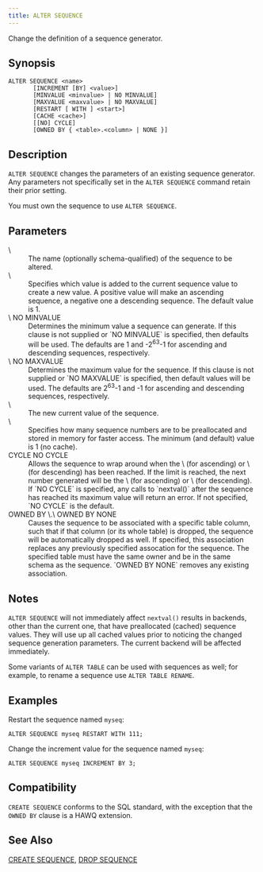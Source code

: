 ```yaml
---
title: ALTER SEQUENCE
---
```


<!--
Licensed to the Apache Software Foundation (ASF) under one
or more contributor license agreements.  See the NOTICE file
distributed with this work for additional information
regarding copyright ownership.  The ASF licenses this file
to you under the Apache License, Version 2.0 (the
"License"); you may not use this file except in compliance
with the License.  You may obtain a copy of the License at

  http://www.apache.org/licenses/LICENSE-2.0

Unless required by applicable law or agreed to in writing,
software distributed under the License is distributed on an
"AS IS" BASIS, WITHOUT WARRANTIES OR CONDITIONS OF ANY
KIND, either express or implied.  See the License for the
specific language governing permissions and limitations
under the License.
-->

Change the definition of a sequence generator.

## Synopsis<a id="topic1__section2"></a>

``` pre
ALTER SEQUENCE <name>
       [INCREMENT [BY] <value>]
       [MINVALUE <minvalue> | NO MINVALUE]
       [MAXVALUE <maxvalue> | NO MAXVALUE]
       [RESTART [ WITH ] <start>]
       [CACHE <cache>]
       [[NO] CYCLE]
       [OWNED BY { <table>.<column> | NONE }]
```

## Description<a id="topic1__section3"></a>

`ALTER SEQUENCE` changes the parameters of an existing sequence generator. Any parameters not specifically set in the `ALTER SEQUENCE` command retain their prior setting.

You must own the sequence to use `ALTER SEQUENCE`. 


## Parameters<a id="topic1__section4"></a>

<dt> \<name\>  </dt>
<dd>The name (optionally schema-qualified) of the sequence to be altered.</dd>

<dt> \<increment\>  </dt>
<dd>Specifies which value is added to the current sequence value to create a new value. A positive value will make an ascending sequence, a negative one a descending sequence. The default value is 1.</dd>

<dt> \<minvalue\>  
NO MINVALUE  </dt>
<dd>Determines the minimum value a sequence can generate. If this clause is not supplied or `NO MINVALUE` is specified, then defaults will be used. The defaults are 1 and -2<sup>63</sup>-1 for ascending and descending sequences, respectively.</dd>

<dt> \<maxvalue\>  
NO MAXVALUE  </dt>
<dd>Determines the maximum value for the sequence. If this clause is not supplied or `NO MAXVALUE` is specified, then default values will be used. The defaults are 2<sup>63</sup>-1 and -1 for ascending and descending sequences, respectively.</dd>

<dt> \<start\>  </dt>
<dd>The new current value of the sequence.</dd>

<dt> \<cache\>  </dt>
<dd>Specifies how many sequence numbers are to be preallocated and stored in memory for faster access. The minimum (and default) value is 1 (no cache).</dd>

<dt>CYCLE  
NO CYCLE  </dt>
<dd>Allows the sequence to wrap around when the \<maxvalue\> (for ascending) or \<minvalue\> (for descending) has been reached. If the limit is reached, the next number generated will be the \<minvalue\> (for ascending) or \<maxvalue\> (for descending). If `NO CYCLE` is specified, any calls to `nextval()` after the sequence has reached its maximum value will return an error. If not specified, `NO CYCLE` is the default.</dd>

<dt>OWNED BY \<table\>.\<column\>  
OWNED BY NONE  </dt>
<dd>Causes the sequence to be associated with a specific table column, such that if that column (or its whole table) is dropped, the sequence will be automatically dropped as well. If specified, this association replaces any previously specified assocation for the sequence. The specified table must have the same owner and be in the same schema as the sequence. `OWNED BY NONE` removes any existing association.</dd>

## Notes<a id="topic1__section5"></a>

`ALTER SEQUENCE` will not immediately affect `nextval()` results in backends, other than the current one, that have preallocated (cached) sequence values. They will use up all cached values prior to noticing the changed sequence generation parameters. The current backend will be affected immediately.

Some variants of `ALTER TABLE` can be used with sequences as well; for example, to rename a sequence use `ALTER TABLE RENAME`.

## Examples<a id="topic1__section6"></a>

Restart the sequence named `myseq`:

``` pre
ALTER SEQUENCE myseq RESTART WITH 111;
```

Change the increment value for the sequence named `myseq`:

``` pre
ALTER SEQUENCE myseq INCREMENT BY 3;
```

## Compatibility<a id="topic1__section7"></a>

`CREATE SEQUENCE` conforms to the SQL standard, with the exception that the `OWNED BY` clause is a HAWQ extension.

## See Also<a id="topic1__section8"></a>

[CREATE SEQUENCE](CREATE-SEQUENCE.html), [DROP SEQUENCE](DROP-SEQUENCE.html)
